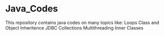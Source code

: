 # Java_Codes
This repository contains java codes on many topics like:
Loops
Class and Object
Inheritence
JDBC
Collections
Multithreading
Inner Classes

